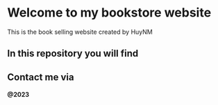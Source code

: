 # Welcome to my bookstore website 
This is the book selling website created by HuyNM

## In this repository you will find


## Contact me via 

#### @2023